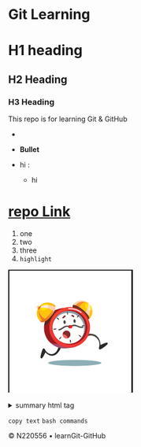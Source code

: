 # Git Learning

# H1 heading
## H2 Heading
### H3 Heading

This repo is for learning Git & GitHub

-
- **Bullet**

- hi :
  - hi
 
# [repo Link](https://github.com/skills/getting-started-with-github-copilot.git)
1. one
1. two
1. three
2. `highlight`


![Alternate text](Digitalclockbackground.png)
<details>
  <summary>summary html tag</summary>
  this is paragraph in a details tag
</details>

``` copy text ```
```bash commands ```

&copy; N220556 &bull; learnGit-GitHub
